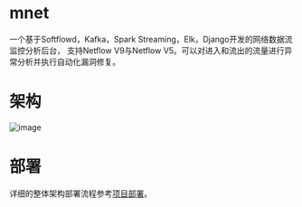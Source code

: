 # mnet
一个基于Softflowd，Kafka，Spark Streaming，Elk，Django开发的网络数据流监控分析后台，
支持Netflow V9与Netflow V5。可以对进入和流出的流量进行异常分析并执行自动化漏洞修复。

# 架构
![image](https://github.com/zhexiao/mnet/blob/dev/deploy/arc.png?raw=true)

# 部署
详细的整体架构部署流程参考[项目部署](https://github.com/zhexiao/mnet/blob/dev/deploy/README.md)。 